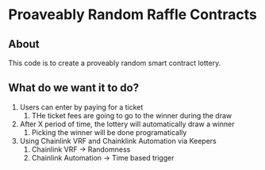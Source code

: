 # Proaveably Random Raffle Contracts

## About

This code is to create a proveably random smart contract lottery.

## What do we want it to do?

1. Users can enter by paying for a ticket
    1. THe ticket fees are going to go to the winner during the draw
2. After X period of time, the lottery will automatically draw a winner
    1. Picking the winner will be done programatically
3. Using Chainlink VRF and Chainklink Automation via Keepers
    1. Chainlink VRF -> Randomness
    2. Chainlink Automation -> Time based trigger